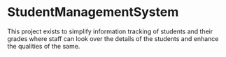 # StudentManagementSystem
This project exists to simplify information tracking of students and their grades where staff can look over the details of the students and enhance the qualities of the same.
